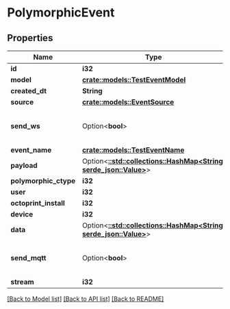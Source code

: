 # PolymorphicEvent

## Properties

Name | Type | Description | Notes
------------ | ------------- | ------------- | -------------
**id** | **i32** |  | [readonly]
**model** | [**crate::models::TestEventModel**](TestEventModel.md) |  | 
**created_dt** | **String** |  | [readonly]
**source** | [**crate::models::EventSource**](EventSource.md) |  | 
**send_ws** | Option<**bool**> | Broadcast to events websocket: /ws/events | [optional]
**event_name** | [**crate::models::TestEventName**](TestEventName.md) |  | 
**payload** | Option<[**::std::collections::HashMap<String, serde_json::Value>**](serde_json::Value.md)> |  | [optional]
**polymorphic_ctype** | **i32** |  | [readonly]
**user** | **i32** |  | [readonly]
**octoprint_install** | **i32** |  | 
**device** | **i32** |  | 
**data** | Option<[**::std::collections::HashMap<String, serde_json::Value>**](serde_json::Value.md)> |  | [optional]
**send_mqtt** | Option<**bool**> | Broadcast to mqtt topic: /devices/{device-id}/commands/ | [optional]
**stream** | **i32** |  | 

[[Back to Model list]](../README.md#documentation-for-models) [[Back to API list]](../README.md#documentation-for-api-endpoints) [[Back to README]](../README.md)


